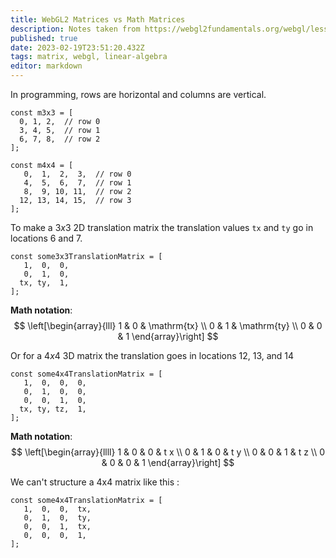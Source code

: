 ```yaml
---
title: WebGL2 Matrices vs Math Matrices
description: Notes taken from https://webgl2fundamentals.org/webgl/lessons/webgl-matrix-vs-math.html
published: true
date: 2023-02-19T23:51:20.432Z
tags: matrix, webgl, linear-algebra
editor: markdown
---
```


In programming, rows are horizontal and columns are vertical. 

```
const m3x3 = [
  0, 1, 2,  // row 0
  3, 4, 5,  // row 1
  6, 7, 8,  // row 2
];
 
const m4x4 = [
   0,  1,  2,  3,  // row 0 
   4,  5,  6,  7,  // row 1
   8,  9, 10, 11,  // row 2
  12, 13, 14, 15,  // row 3
];
```

To make a $3x3$ 2D translation matrix the translation values `tx` and `ty` go in locations 6 and 7.

```
const some3x3TranslationMatrix = [
   1,  0,  0,
   0,  1,  0,
  tx, ty,  1,
];
```
**Math notation**:
$$
\left[\begin{array}{lll}
1 & 0 & \mathrm{tx} \\
0 & 1 & \mathrm{ty} \\
0 & 0 & 1
\end{array}\right]
$$

Or for a $4x4$ 3D matrix the translation goes in locations 12, 13, and 14

```
const some4x4TranslationMatrix = [
   1,  0,  0,  0,
   0,  1,  0,  0,
   0,  0,  1,  0,
  tx, ty, tz,  1,
];
```
**Math notation**:
$$
\left[\begin{array}{llll}
1 & 0 & 0 & t x \\
0 & 1 & 0 & t y \\
0 & 0 & 1 & t z \\
0 & 0 & 0 & 1
\end{array}\right]
$$

We can't structure a 4x4 matrix like this :
```
const some4x4TranslationMatrix = [
   1,  0,  0,  tx,
   0,  1,  0,  ty,
   0,  0,  1,  tx,
   0,  0,  0,  1,
];
```